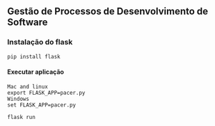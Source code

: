 ## Gestão de Processos de Desenvolvimento de Software

### Instalação do flask
```
pip install flask
```

#### Executar aplicação
```
Mac and linux
export FLASK_APP=pacer.py
Windows
set FLASK_APP=pacer.py

flask run
```